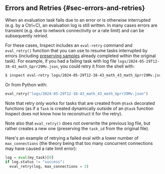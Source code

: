 ## Errors and Retries {#sec-errors-and-retries}

When an evaluation task fails due to an error or is otherwise interrupted (e.g. by a Ctrl+C), an evaluation log is still written. In many cases errors are transient (e.g. due to network connectivity or a rate limit) and can be subsequently *retried*.

For these cases, Inspect includes an `eval-retry` command and `eval_retry()` function that you can use to resume tasks interrupted by errors (including [preserving samples](eval-logs.qmd#sec-sample-preservation) already completed within the original task). For example, if you had a failing task with log file `logs/2024-05-29T12-38-43_math_Gprr29Mv.json`, you could retry it from the shell with:

``` bash
$ inspect eval-retry logs/2024-05-29T12-38-43_math_43_math_Gprr29Mv.json
```

Or from Python with:

``` python
eval_retry("logs/2024-05-29T12-38-43_math_43_math_Gprr29Mv.json")
```

Note that retry only works for tasks that are created from `@task` decorated functions (as if a `Task` is created dynamically outside of an `@task` function Inspect does not know how to reconstruct it for the retry).

Note also that `eval_retry()` does not overwrite the previous log file, but rather creates a new one (preserving the `task_id` from the original file).

Here's an example of retrying a failed eval with a lower number of `max_connections` (the theory being that too many concurrent connections may have caused a rate limit error):

``` python
log = eval(my_task)[0]
if log.status != "success":
  eval_retry(log, max_connections = 3)
```


